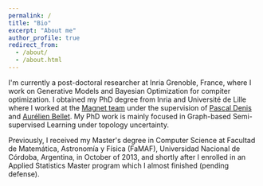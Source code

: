 ```yaml
---
permalink: /
title: "Bio"
excerpt: "About me"
author_profile: true
redirect_from:
  - /about/
  - /about.html
---
```

I'm currently a post-doctoral researcher at Inria Grenoble, France, where I work on Generative Models and Bayesian Optimization for compiter optimization.
I obtained my PhD degree from Inria and Université de Lille where I worked at the [Magnet team](https://www.inria.fr/equipes/magnet) under the supervision of [Pascal Denis](http://researchers.lille.inria.fr/~pdenis/about_me.html)
and [Aurélien Bellet](http://researchers.lille.inria.fr/abellet/). My PhD work is mainly focused in Graph-based Semi-supervised Learning under topology uncertainty.

Previously, I received my Master's degree in Computer Science at
Facultad de Matemática, Astronomía y Física (FaMAF),
Universidad Nacional de Córdoba, Argentina, in October of 2013, and shortly after I enrolled in an
Applied Statistics Master program which I almost finished (pending defense).

<!-- 
Publications
============

- **Joint Learning of the Graph and the Data Representation for Graph-Based Semi-Supervised Learning**, _Mariana Vargas Vieyra_, Aurélien Bellet, Pascal Denis, Proceedings of the Graph-based Methods for Natural Language Processing 2020 (TextGraphs).
- **Probabilistic End-to-End Graph-based Semi-Supervised Learning**, _Mariana Vargas Vieyra_, Aurélien Bellet, Pascal Denis, NeurIPS Bayesian Deep Learning Workshop 2019, contributed talk at NeurIPS Graph Representation Learning Workshop 2019.
- **Principal Component Analysis in Remote Sensing Image Processing**, _Mariana Vargas Vieyra_, Oscar Bustos, Master Thesis 2013. -->
